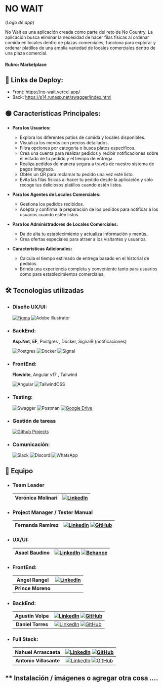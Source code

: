 # NO WAIT
(_Logo de app_)

No Wait es una aplicación creada como parte del reto de No Country. La aplicación busca eliminar la necesidad de hacer filas físicas al ordenar comida en locales dentro de plazas comerciales; funciona para explorar y ordenar platillos de una amplia variedad de locales comerciales dentro de una plaza comercial.

#### Rubro: Marketplace

## 🔗 Links de Deploy:
- Front: https://no-wait.vercel.app/
- Back: https://s14.runasp.net/swagger/index.html

## 🟢 Características Principales:
- **Para los Usuarios:**
  - Explora los diferentes patios de comida y locales disponibles.
  - Visualiza los menús con precios detallados.
  - Filtra opciones por categoría o busca platos específicos.
  - Crea una cuenta para realizar pedidos y recibir notificaciones sobre el estado de tu pedido y el tiempo de entrega.
  - Realiza pedidos de manera segura a través de nuestro sistema de pagos integrado.
  - Obtén un QR para reclamar tu pedido una vez esté listo.
  - Evita las filas físicas al hacer tu pedido desde la aplicación y solo recoge tus deliciosos platillos cuando estén listos.

- **Para los Agentes de Locales Comerciales:**
  - Gestiona los pedidos recibidos.
  - Acepta y confirma la preparación de los pedidos para notificar a los usuarios cuando estén listos.

- **Para los Administradores de Locales Comerciales:**
  - Da de alta tu establecimiento y actualiza información y menús.
  - Crea ofertas especiales para atraer a los visitantes y usuarios.

- **Características Adicionales:**
  - Calcula el tiempo estimado de entrega basado en el historial de pedidos.
  - Brinda una experiencia completa y conveniente tanto para usuarios como para establecimientos comerciales.

## 🛠 Tecnologías utilizadas

- ### **Diseño UX/UI:**
    [![Figma](https://img.shields.io/badge/figma-%23F24E1E.svg?style=for-the-badge&logo=figma&logoColor=white)](https://www.figma.com/file/nMwbbWEkQP8Nz73k1P5aLj/NoWait?type=design&node-id=0%3A1&mode=design&t=zib3N2K1BeMfsZsV-1)
  ![Adobe Illustrator](https://img.shields.io/badge/adobe%20illustrator-%23FF9A00.svg?style=for-the-badge&logo=adobe%20illustrator&logoColor=white)
   
  
- ### **BackEnd:**
  **Asp.Net**, **EF**, Postgres , Docker,   SignalR (notificaciones)
  
  ![Postgres](https://img.shields.io/badge/postgres-%23316192.svg?style=for-the-badge&logo=postgresql&logoColor=white)
  ![Docker](https://img.shields.io/badge/docker-%230db7ed.svg?style=for-the-badge&logo=docker&logoColor=white)
  ![Signal](https://img.shields.io/badge/Signal-%23039BE5.svg?style=for-the-badge&logo=Signal&logoColor=white)

- ### **FrontEnd:** 
   **Flowbite**, Angular v17 , Tailwind
  
  ![Angular](https://img.shields.io/badge/angular-%23DD0031.svg?style=for-the-badge&logo=angular&logoColor=white)
  ![TailwindCSS](https://img.shields.io/badge/tailwindcss-%2338B2AC.svg?style=for-the-badge&logo=tailwind-css&logoColor=white)
 

- ### **Testing:**
  ![Swagger](https://img.shields.io/badge/-Swagger-%23Clojure?style=for-the-badge&logo=swagger&logoColor=white)
  ![Postman](https://img.shields.io/badge/Postman-FF6C37?style=for-the-badge&logo=postman&logoColor=white)
  [![Google Drive](https://img.shields.io/badge/Google%20Drive-4285F4?style=for-the-badge&logo=googledrive&logoColor=white)](https://drive.google.com/drive/folders/1wJ6FRMN_P2ZlkfiSlwlv5NPsTMR6MiA_?usp=drive_link)


- ### **Gestión de tareas**
  [![Github Projects](https://img.shields.io/badge/github%20projects-121013?style=for-the-badge&logo=github&logoColor=white)](https://github.com/orgs/No-Country/projects/100/)


- ### **Comunicación:**
  ![Slack](https://img.shields.io/badge/Slack-4A154B?style=for-the-badge&logo=slack&logoColor=white)
  ![Discord](https://img.shields.io/badge/Discord-%235865F2.svg?style=for-the-badge&logo=discord&logoColor=white)
  ![WhatsApp](https://img.shields.io/badge/WhatsApp-25D366?style=for-the-badge&logo=whatsapp&logoColor=white)


## 👥 Equipo

- ### Team Leader
  | **Verónica Molinari** | [![LinkedIn](https://img.shields.io/badge/LinkedIn-0A66C2?style=for-the-badge&logo=LinkedIn&logoColor=white)](https://www.linkedin.com/) |
  | :-------------------: | :-------------------: |

- ### Project Manager / Tester Manual
  
  | **Fernanda Ramírez** | [![LinkedIn](https://img.shields.io/badge/LinkedIn-0A66C2?style=for-the-badge&logo=LinkedIn&logoColor=white)](http://www.linkedin.com/in/fernanda-rampad) [![GitHub](https://img.shields.io/badge/github-%23121011.svg?style=for-the-badge&logo=github&logoColor=white)](https://github.com/Rampad97)|
  | :-------------------: | :-------------------: |
  

- ### UX/UI:   

  | **Asael Baudino** | [![LinkedIn](https://img.shields.io/badge/LinkedIn-0A66C2?style=for-the-badge&logo=LinkedIn&logoColor=white)](https://www.linkedin.com/in/asael-baudino-9a096a234) [![Behance](https://img.shields.io/badge/behance-1769FF?style=for-the-badge&logo=behance&logoColor=white)](https://www.behance.net/asaelbaudino)|
  | :-------------------: | :-------------------: |


- ### FrontEnd:

  | **Angel Rangel** | [![LinkedIn](https://img.shields.io/badge/LinkedIn-0A66C2?style=for-the-badge&logo=LinkedIn&logoColor=white)](https://www.linkedin.com/in/angel-rangel-12604629a) |
  | :--------: | :-------: |
  | **Prince Moreno** |  |

- ### BackEnd:
  
  | **Agustín Volpe** | [![LinkedIn](https://img.shields.io/badge/LinkedIn-0A66C2?style=for-the-badge&logo=LinkedIn&logoColor=white)](https://www.linkedin.com/in/agustin-volpe/) [![GitHub](https://img.shields.io/badge/github-%23121011.svg?style=for-the-badge&logo=github&logoColor=white)](https://github.com/AgusVolpe)|
  | :--------: | :-------: | 
  | **Daniel Torres** | [![LinkedIn](https://img.shields.io/badge/LinkedIn-0A66C2?style=for-the-badge&logo=LinkedIn&logoColor=white)](https://www.linkedin.com/in/daniel-torres-arango/) [![GitHub](https://img.shields.io/badge/github-%23121011.svg?style=for-the-badge&logo=github&logoColor=white)](https://github.com/DnTo)|

- ### Full Stack:

  | **Nahuel Arrascaeta** | [![LinkedIn](https://img.shields.io/badge/LinkedIn-0A66C2?style=for-the-badge&logo=LinkedIn&logoColor=white)](https://linkedin.com/in/nahuel-arrascaeta) [![GitHub](https://img.shields.io/badge/github-%23121011.svg?style=for-the-badge&logo=github&logoColor=white)](https://github.com/NahuelA)|
  | :--------: | :-------: | 
  | **Antonio Villasante** | [![LinkedIn](https://img.shields.io/badge/LinkedIn-0A66C2?style=for-the-badge&logo=LinkedIn&logoColor=white)](https://www.linkedin.com/in/hel%C3%AD-antonio-villasante-hilares-96465b263/) [![GitHub](https://img.shields.io/badge/github-%23121011.svg?style=for-the-badge&logo=github&logoColor=white)](https://github.com/ant-villasante98)|  

## ** Instalación / imágenes o agregar otra cosa ....









